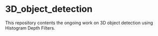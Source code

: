 # 3D_object_detection
This repository contents the ongoing work on 3D object detection using Histogram Depth Filters.
